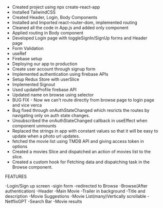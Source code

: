 - Created project using npx create-react-app
- Installed TailwindCSS
- Created Header, Login, Body Components
- Installed and Imported react-router-dom, implemented routing
- Cleaned all the code in App.js and added only <Body/> component
- Applied routing in Body component 
- Developed Login page with toggleSignIn/SignUp forms and Header page
- Form Validation
- useRef
- Firebase setup
- Deploying our app to production
- Create user account through signup form
- Implemented authentication using firebase APIs
- Setup Redux Store with userSlice
- Implemented Signout
- Used updateProfile firebase API
- Updated name on browse using selector
- BUG FIX - Now we can't route directly from browse page to login page and vice verca
- Bug fixed through onAuthStateChanged which resricts the routes by navigating only on auth state changes.
- Unsubscribed the onAuthStateChanged callback in useEffect when component unmounts
- Replaced the strings in app with constant values so that it will be easy to update when a photo url updates.
- fetched the movie list using TMDB API and giving access token in options
- Created a movies Slice and dispatched an action of movies list to the slice.
- Created a custom hook for Fetching data and dispatching task in the Browse component.

FEATURES

-Login/Sign up screen
   -sigin form
   -redirected to Browse
-Browse(After authentication)
  -Header
  -Main Movie
    -Trailer in background
    -Title and description
    -Movie Suggestions
       -Movie List(many)Vertically scrollable
-NetflixGPT
  -Search Bar
  -Movie results
